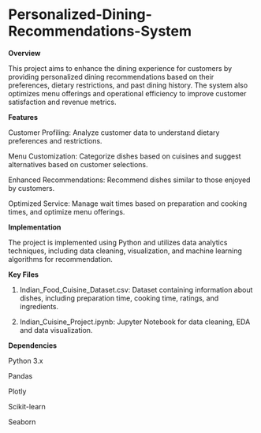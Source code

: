 # Personalized-Dining-Recommendations-System
**Overview**

This project aims to enhance the dining experience for customers by providing personalized dining recommendations based on their preferences, dietary restrictions, and past dining history. The system also optimizes menu offerings and operational efficiency to improve customer satisfaction and revenue metrics.

**Features**

Customer Profiling: Analyze customer data to understand dietary preferences and restrictions.

Menu Customization: Categorize dishes based on cuisines and suggest alternatives based on customer selections.

Enhanced Recommendations: Recommend dishes similar to those enjoyed by customers.

Optimized Service: Manage wait times based on preparation and cooking times, and optimize menu offerings.

**Implementation**

The project is implemented using Python and utilizes data analytics techniques, including data cleaning, visualization, and machine learning algorithms for recommendation.

**Key Files**

1. Indian_Food_Cuisine_Dataset.csv: Dataset containing information about dishes, including preparation time, cooking time, ratings, and ingredients.
   
2. Indian_Cuisine_Project.ipynb: Jupyter Notebook for data cleaning, EDA and data visualization.

**Dependencies**

Python 3.x

Pandas

Plotly

Scikit-learn

Seaborn
